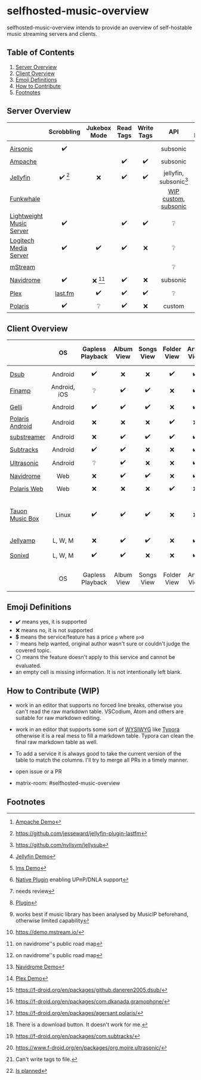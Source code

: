 # selfhosted-music-overview

selfhosted-music-overview intends to provide an overview of self-hostable music streaming servers and clients.

## Table of Contents

1. [Server Overview](#server-overview)
2. [Client Overview](#client-overview)
3. [Emoji Definitions](#emoji-definitions)
4. [How to Contribute](#how-to-contribute)
5. [Footnotes](#footnotes)


## Server Overview



|                                                              |                  Scrobbling                  |       Jukebox Mode       |     Read Tags      |     Write Tags     |                             API                              |              Share Music               |                  Multi-User                   |            Multi-Library             |                 Smart Playlists                 |  Heart/ Favorites  |   5 Star Rating    |        Replay Gain         |     Transcode      | DLNA                       | Multi-Room             |                  free                  |                Demo                 |                    Source Code                     |                         License                         | Reviewed Version |                                                              |
| ------------------------------------------------------------ | :------------------------------------------: | :----------------------: | :----------------: | :----------------: | :----------------------------------------------------------: | :------------------------------------: | :-------------------------------------------: | :----------------------------------: | :---------------------------------------------: | :----------------: | :----------------: | :------------------------: | :----------------: | :--------------------------: | :------------------------------------: | :---------------------------------: | :------------------------------------------------: | :-----------------------------------------------------: | :--------------: | :------------------------------------------------------------: | :----------------------------------------------------------: |
|                                                              |                                              |                          |                    |                    |                                                              |                                        |                                               |                                      |                                                 |                    |                    |                            |                    |                            |                            |                                        |                                     |                                                    |                                                         |                  |                                                              |
| [Airsonic](https://airsonic.github.io/)                      |              :heavy_check_mark:              |                          |                    |                    |                           subsonic                           |                                        |              :heavy_check_mark:               |                                      |                                                 | :heavy_check_mark: |                    |                            | :heavy_check_mark: | :heavy_check_mark::heavy_dollar_sign: |  | :heavy_check_mark::heavy_dollar_sign: |                 :x:                 |       [GitHub](https://airsonic.github.io/)        |  [GPLv3](https://www.gnu.org/licenses/gpl-3.0.en.html)  |                  | [Airsonic](https://airsonic.github.io/)                      |
| [Ampache](https://ampache.org/)                              |                                              |                          | :heavy_check_mark: | :heavy_check_mark: |                           subsonic                           |                                        |              :heavy_check_mark:               |                                      |               :heavy_check_mark:                | :heavy_check_mark: | :heavy_check_mark: |                            | :heavy_check_mark: | :heavy_check_mark:         |          |           :heavy_check_mark:           |  :heavy_check_mark: [^ampachedemo]  |   [GitHub](https://github.com/ampache/ampache/)    | [aGPLv3](https://www.gnu.org/licenses/agpl-3.0.en.html) |      5.1.0       | [Ampache](https://ampache.org/)                              |
| [Jellyfin](https://jellyfin.org/)                            | :heavy_check_mark: [^github-lastfm-jellyfin] |           :x:            | :heavy_check_mark: | :heavy_check_mark: |             jellyfin, subsonic[^addon-jellysub]              |           :heavy_check_mark:           |              :heavy_check_mark:               |          :heavy_check_mark:          |               :heavy_check_mark:                | :heavy_check_mark: |        :x:         |            :x:             | :heavy_check_mark: | :heavy_check_mark:         |          |           :heavy_check_mark:           | :heavy_check_mark: [^jellyfindemo]  |   [GitHub](https://github.com/jellyfin/jellyfin)   |  [GPLv2](https://www.gnu.de/documents/gpl-2.0.de.html)  |      10.7.7      | [Jellyfin](https://jellyfin.org/)                            |
| [Funkwhale](https://funkwhale.audio/)                        |                                              |                          |                    |                    | [WIP custom](https://docs.funkwhale.audio/api.html), [subsonic](https://docs.funkwhale.audio/developers/subsonic.html) |           :heavy_check_mark:           |                                               |                                      |                                                 |                    |                    |                            |                    |                            |                            |           :heavy_check_mark:           |                 :x:                 |  [GitLab](https://dev.funkwhale.audio/funkwhale)   |                     :grey_question:                     |                  | [Funkwhale](https://funkwhale.audio/)                        |
| [Lightweight Music Server](https://github.com/epoupon/lms)   |              :heavy_check_mark:              |                          | :heavy_check_mark: | :heavy_check_mark: |                       :grey_question:                        |                                        |              :heavy_check_mark:               |                                      |               :heavy_check_mark:                | :heavy_check_mark: |                    |                            |                    |                            |                            |           :heavy_check_mark:           |    :heavy_check_mark: [^lmsdemo]    |      [GitHub](https://github.com/epoupon/lms)      |  [GPLv3](https://www.gnu.org/licenses/gpl-3.0.en.html)  |                  | [Lightweight Music Server](https://github.com/epoupon/lms)   |
| [Logitech Media Server](https://www.mysqueezebox.com/download) |              :heavy_check_mark:              |    :heavy_check_mark:    | :heavy_check_mark: |        :x:         |                       :grey_question:                        |  :heavy_check_mark: [^logitech-share]  | :heavy_check_mark: :grey_question: [^review1] | :heavy_check_mark: [^logitech-multi] | :heavy_check_mark: [^logitech-comment-playlist] | :heavy_check_mark: | :heavy_check_mark: |     :heavy_check_mark:     | :heavy_check_mark: | :heavy_check_mark:         |          |           :heavy_check_mark:           |         :heavy_check_mark:          |  [GitHub](https://github.com/Logitech/slimserver)  |  [GPLv2](https://www.gnu.de/documents/gpl-2.0.de.html)  |       8.2        | [Logitech Media Server](https://www.mysqueezebox.com/download) |
| [mStream](https://mstream.io/)                               |                                              |                          |                    |                    |                       :grey_question:                        |           :heavy_check_mark:           |                                               |                                      |                       :x:                       |                    | :heavy_check_mark: |     :heavy_check_mark:     | :heavy_check_mark: |                            |                            |           :heavy_check_mark:           | :heavy_check_mark: [^demo-mstream]  | [GitHub](https://github.com/IrosTheBeggar/mStream) |  [GPLv3](https://www.gnu.org/licenses/gpl-3.0.en.html)  | 5.8.1 | [mStream](https://mstream.io/)                               |
| [Navidrome](https://github.com/navidrome/navidrome)          |              :heavy_check_mark:              | :x: [^roadmap-navidrome] | :heavy_check_mark: |        :x:         |                           subsonic                           |        :x: [^roadmap-navidrome]        |              :heavy_check_mark:               |                 :x:                  |               :heavy_check_mark:                | :heavy_check_mark: | :heavy_check_mark: |     :heavy_check_mark:     | :heavy_check_mark: | :heavy_check_mark:         |          |           :heavy_check_mark:           | :heavy_check_mark: [^navidromedemo] |  [GitHub](https://github.com/navidrome/navidrome)  |  [GPLv3](https://www.gnu.org/licenses/gpl-3.0.en.html)  |      0.46.0      | [Navidrome](https://github.com/navidrome/navidrome)          |
| [Plex](https://www.plex.tv/)                                 |       [last.fm](https://www.last.fm/)        |    :heavy_check_mark:    | :heavy_check_mark: | :heavy_check_mark: |                       :grey_question:                        | :heavy_check_mark: :heavy_dollar_sign: |              :heavy_check_mark:               |          :heavy_check_mark:          |           :heavy_check_mark::heavy_dollar_sign:            | :heavy_check_mark: | :heavy_check_mark: | :heavy_check_mark::heavy_dollar_sign: | :heavy_check_mark: | :heavy_check_mark:         |          |       :heavy_check_mark::heavy_dollar_sign:       |   :heavy_check_mark: [^plexdemo]    |        [GitHub](https://github.com/plexinc)        |                     :grey_question:                     | :grey_question: | [Plex](https://www.plex.tv/)                                 |
| [Polaris](https://github.com/agersant/polaris)               |              :heavy_check_mark:              |     :grey_question:      | :heavy_check_mark: |        :x:         |                            custom                            |            :grey_question:             |              :heavy_check_mark:               |          :heavy_check_mark:          |               :heavy_check_mark:                | :heavy_check_mark: |                    |                            |                    |                            |                            |           :heavy_check_mark:           |                 :x:                 |   [GitHub](https://github.com/agersant/polaris)    |             [MIT](https://mit-license.org/)             |      0.13.5      | [Polaris](https://github.com/agersant/polaris)               |

[^github-mstream]: https://github.com/IrosTheBeggar/mStream
[^demo-mstream]: https://demo.mstream.io/
[^demo-subsonic]: http://demo.subsonic.org/login.view?user=guest2&password=guest
[^website-mpd]: http://www.musicpd.org/
[^github-mpd]: https://github.com/MusicPlayerDaemon/MPD
[^github-mopidy]: https://github.com/mopidy
[^github-koel]: https://github.com/koel/koel
[^website-emby]: https://emby.media/
[^github-ampache]: https://github.com/ampache/ampache/
[^plexdemo]: [Plex Demo](https://app.plex.tv/desktop/#!/)
[^jellyfindemo]: [Jellyfin Demo](https://demo.jellyfin.org/)
[^navidromedemo]: [Navidrome Demo](https://www.navidrome.org/demo/)
[^lmsdemo]: [lms Demo](https://lms.demo.poupon.io/)
[^ampachedemo]: [Ampache Demo](https://ampache.org/demo.html)


[^github-plex]: https://github.com/plexinc
[^github-emby]: https://github.com/MediaBrowser/Emby
[^github-jellyfin]: https://github.com/jellyfin/jellyfin
[^github-navidrome]: https://github.com/navidrome/navidrome
[^github-airsonic]: https://airsonic.github.io/
[^github-subsonic]: https://github.com/subsonic
[^gitlab-funkwhale]: https://dev.funkwhale.audio/funkwhale
[^github-lms]: https://github.com/epoupon/lms

[^website-funkwhale]: https://funkwhale.audio/
[^website-mstream]: https://mstream.io/
[^website-ampache]: https://ampache.org/
[^website-mopidy]: https://docs.mopidy.com/
[^website-koel]: https://koel.dev/
[^website-musicpd]: https://www.musicpd.org/
[^website-serviio]: https://www.serviio.org/
[^website-squeezebox]: https://www.mysqueezebox.com/download

[^website-jellyfin]: https://jellyfin.org

[^logitech-share]: [Native Plugin](https://github.com/Logitech/slimserver/tree/public/8.3/Slim/Plugin/UPnP) enabling UPnP/DNLA support
[^review1]: needs review
[^logitech-multi]: [Plugin](https://wiki.slimdevices.com/index.php/Multi_Library_plugin.html)
[^logitech-comment-playlist]: works best if music library has been analysed by MusicIP beforehand, otherwise limited capability
[^github-logitech]: https://github.com/Logitech/slimserver
[^github-lastfm-jellyfin]: https://github.com/jesseward/jellyfin-plugin-lastfm
[^roadmap-navidrome]: on navidrome''s public road map

[^addon-jellysub]: https://github.com/nvllsvm/jellysub



## Client Overview

|                                                              |      OS      |  Gapless Playback  |     Album View     |     Songs View     |    Folder View     |    Artist View     |     Genre View     |    Decade View     |     Year View      |  Playlist Support  |  Most Played Song  | Most Played Album  | Recently Played Song | Recently Played Album | Recently Added Song | Recently Added Album | Frequently Played Album |     Offline Mode     |              Download Music               |      Podcasts      |     Scrobbling     |              Musicbrainz               |   Similar Songs    |  Artist Top Songs  |    Shuffle Play    |    Random Album    | Favorites / Starred / Bookmark |      5 Stars       |  Search function   | Chromecast Support |  Android Auto   |     Dark Mode      |     Themeable      |    Open Source     |        free        | Smart Recommendations |   Video Support    |   Internet Radio   |                 API                 |                           f-droid                            |                     Source Code                     |                        License                        | Reviewed Version |                                                             |
| ------------------------------------------------------------ | :----------: | :----------------: | :----------------: | :----------------: | :----------------: | :----------------: | :----------------: | :----------------: | :----------------: | :----------------: | :----------------: | :----------------: | :------------------: | :-------------------: | :-----------------: | :------------------: | :---------------------: | :------------------: | :---------------------------------------: | :----------------: | :----------------: | :------------------------------------: | :----------------: | :----------------: | :----------------: | :----------------: | :----------------------------: | :----------------: | :----------------: | :----------------: | :-------------: | :----------------: | :----------------: | :----------------: | :----------------: | :-------------------: | :----------------: | :----------------: | :---------------------------------: | :----------------------------------------------------------: | :-------------------------------------------------: | :---------------------------------------------------: | :--------------: | ----------------------------------------------------------- |
|                                                              |              |                    |                    |                    |                    |                    |                    |                    |                    |                    |                    |                    |                      |                       |                     |                      |                         |                      |                                           |                    |                    |                                        |                    |                    |                    |                    |                                |                    |                    |                    |                 |                    |                    |                    |                    |                       |                    |                    |                                     |                                                              |                                                     |                                                       |                  |                                                             |
| [Dsub](https://github.com/daneren2005/Subsonic)              |   Android    | :heavy_check_mark: |        :x:         |        :x:         | :heavy_check_mark: | :heavy_check_mark: | :heavy_check_mark: | :heavy_check_mark: |        :x:         | :heavy_check_mark: |        :x:         |        :x:         |         :x:          |          :x:          | :heavy_check_mark:  |         :x:          |           :x:           |  :heavy_check_mark:  |            :heavy_check_mark:             | :heavy_check_mark: |        :x:         |                  :x:                   |        :x:         |        :x:         | :heavy_check_mark: |        :x:         |       :heavy_check_mark:       | :heavy_check_mark: |        :x:         | :heavy_check_mark: | :grey_question: |        :x:         |        :x:         | :heavy_check_mark: | :heavy_check_mark: |          :x:          | :heavy_check_mark: | :heavy_check_mark: |              subsonic               |              :heavy_check_mark: [^fdroid-dsub]               |  [GitHub](https://github.com/daneren2005/Subsonic)  | [GPLv3](https://www.gnu.org/licenses/gpl-3.0.en.html) |      5.5.2       | Dsub                                                        |
| [Finamp](https://github.com/UnicornsOnLSD/finamp)            | Android, iOS |  :grey_question:   | :heavy_check_mark: | :heavy_check_mark: |        :x:         | :heavy_check_mark: | :heavy_check_mark: |        :x:         |        :x:         | :heavy_check_mark: |        :x:         |        :x:         |         :x:          |          :x:          |         :x:         |         :x:          |           :x:           |  :heavy_check_mark:  |            :heavy_check_mark:             |        :x:         |        :x:         |                  :x:                   |        :x:         |        :x:         | :heavy_check_mark: |        :x:         |       :heavy_check_mark:       |        :x:         | :heavy_check_mark: |        :x:         |       :x:       | :heavy_check_mark: |        :x:         | :heavy_check_mark: | :heavy_check_mark: |          :x:          |        :x:         |        :x:         |              Jellyfin               | :heavy_check_mark: [Link](https://f-droid.org/packages/com.unicornsonlsd.finamp/) |  [Github](https://github.com/UnicornsOnLSD/finamp)  |   [MPL 2.0](https://www.mozilla.org/en-US/MPL/2.0/)   |      0.5.1       | [Finamp](https://github.com/UnicornsOnLSD/finamp)           |
| [Gelli](https://github.com/dkanada/gelli)                    |   Android    | :heavy_check_mark: | :heavy_check_mark: | :heavy_check_mark: |        :x:         | :heavy_check_mark: | :heavy_check_mark: |        :x:         |        :x:         | :heavy_check_mark: |        :x:         |        :x:         |         :x:          |          :x:          | :heavy_check_mark:  |  :heavy_check_mark:  |           :x:           |         :x:          |                    :x:                    |        :x:         | :heavy_check_mark: |                  :x:                   | :heavy_check_mark: |        :x:         | :heavy_check_mark: | :heavy_check_mark: |       :heavy_check_mark:       |        :x:         | :heavy_check_mark: |        :x:         |       :x:       | :heavy_check_mark: |        :x:         | :heavy_check_mark: | :heavy_check_mark: |    :grey_question:    |        :x:         |        :x:         |              jellyfin               |              :heavy_check_mark: [^fdroid-gelii]              |     [GitHub](https://github.com/dkanada/gelli)      | [GPLv3](https://www.gnu.org/licenses/gpl-3.0.en.html) |      1.3.2       | Gelli                                                       |
| [Polaris Android](https://github.com/agersant/polaris)       |   Android    |        :x:         |        :x:         |        :x:         | :heavy_check_mark: |        :x:         |        :x:         |        :x:         |        :x:         | :heavy_check_mark: |        :x:         |        :x:         |         :x:          |          :x:          |         :x:         |  :heavy_check_mark:  |           :x:           |  :heavy_check_mark:  |                    :x:                    |        :x:         | :heavy_check_mark: |                  :x:                   |        :x:         |        :x:         | :heavy_check_mark: |        :x:         |              :x:               |        :x:         | :heavy_check_mark: |        :x:         | :grey_question: | :heavy_check_mark: | :heavy_check_mark: | :heavy_check_mark: | :heavy_check_mark: |          :x:          |        :x:         |        :x:         |               custom                |             :heavy_check_mark: [^fdroid-polaris]             |    [GitHub](https://github.com/agersant/polaris)    |            [MIT](https://mit-license.org/)            |      0.13.5      | Polaris Android                                             |
| [substreamer](https://substreamerapp.com/)                   |   Android    |        :x:         | :heavy_check_mark: | :heavy_check_mark: | :heavy_check_mark: | :heavy_check_mark: | :heavy_check_mark: | :heavy_check_mark: |        :x:         | :heavy_check_mark: |        :x:         |        :x:         |         :x:          |          :x:          |         :x:         |         :x:          |           :x:           |  :heavy_check_mark:  |            :heavy_check_mark:             | :heavy_check_mark: | :heavy_check_mark: |                  :x:                   | :heavy_check_mark: | :heavy_check_mark: | :heavy_check_mark: |        :x:         |       :heavy_check_mark:       |        :x:         | :heavy_check_mark: | :heavy_check_mark: | :grey_question: | :heavy_check_mark: |        :x:         |        :x:         | :heavy_check_mark: |  :heavy_check_mark:   |        :x:         |        :x:         |              subsonic               |                             :x:                              |                         :x:                         |                    :grey_question:                    |      0.5.1       | substreamer                                                 |
| [Subtracks](https://github.com/austinried/subtracks)         |   Android    | :heavy_check_mark: | :heavy_check_mark: |        :x:         |        :x:         | :heavy_check_mark: |        :x:         |        :x:         |        :x:         | :heavy_check_mark: |        :x:         |        :x:         |         :x:          |  :heavy_check_mark:   |         :x:         |         :x:          |   :heavy_check_mark:    |         :x:          | :grey_question:[^help-subtracks-download] |        :x:         | :heavy_check_mark: |                  :x:                   |        :x:         |        :x:         | :heavy_check_mark: | :heavy_check_mark: |       :heavy_check_mark:       |        :x:         | :heavy_check_mark: |        :x:         |       :x:       |   :white_circle:   |        :x:         | :heavy_check_mark: | :heavy_check_mark: |          :x:          |        :x:         |        :x:         |              subsonic               |            :heavy_check_mark: [^fdroid-subtracks]            |  [GitHub](https://github.com/austinried/subtracks)  | [GPLv3](https://www.gnu.org/licenses/gpl-3.0.en.html) |      1.0.1       | Subtracks                                                   |
| [Ultrasonic](https://www.f-droid.org/en/packages/org.moire.ultrasonic/) |   Android    |  :grey_question:   | :heavy_check_mark: |        :x:         |        :x:         | :heavy_check_mark: |        :x:         |        :x:         | :heavy_check_mark: | :heavy_check_mark: |        :x:         | :heavy_check_mark: |         :x:          |  :heavy_check_mark:   |         :x:         |  :heavy_check_mark:  |           :x:           |         :x:          |            :heavy_check_mark:             | :heavy_check_mark: | :heavy_check_mark: |                  :x:                   |        :x:         |        :x:         | :heavy_check_mark: | :heavy_check_mark: |       :heavy_check_mark:       | :heavy_check_mark: | :heavy_check_mark: |        :x:         |       :x:       | :heavy_check_mark: |        :x:         | :heavy_check_mark: | :heavy_check_mark: |          :x:          | :heavy_check_mark: |        :x:         |              subsonic               |           :heavy_check_mark: [^fdroid-ultrasonic]            |       [GitHub](https://github.com/ultrasonic)       | [GPLv3](https://www.gnu.org/licenses/gpl-3.0.en.html) |      2.23.1      | Ultrasonic                                                  |
| [Navidrome](https://github.com/navidrome/navidrome)          |     Web      |        :x:         | :heavy_check_mark: | :heavy_check_mark: |        :x:         | :heavy_check_mark: | :heavy_check_mark: |        :x:         | :heavy_check_mark: | :heavy_check_mark: | :heavy_check_mark: | :heavy_check_mark: |  :heavy_check_mark:  |  :heavy_check_mark:   | :heavy_check_mark:  |  :heavy_check_mark:  |           :x:           |         :x:          |            :heavy_check_mark:             |        :x:         | :heavy_check_mark: | :heavy_check_mark:[^cannot-write-tags] |        :x:         |        :x:         | :heavy_check_mark: | :heavy_check_mark: |       :heavy_check_mark:       | :heavy_check_mark: | :heavy_check_mark: |        :x:         | :grey_question: | :heavy_check_mark: | :heavy_check_mark: | :heavy_check_mark: | :heavy_check_mark: |          :x:          |        :x:         |        :x:         |              subsonic               |                        :white_circle:                        |       [GitHub](https://github.com/navidrome)        | [GPLv3](https://www.gnu.org/licenses/gpl-3.0.en.html) |      0.46.0      | Navidrome                                                   |
| [Polaris Web](https://github.com/agersant/polaris)           |     Web      |        :x:         |        :x:         |        :x:         | :heavy_check_mark: |        :x:         |        :x:         |        :x:         |        :x:         | :heavy_check_mark: |        :x:         |        :x:         |         :x:          |          :x:          |         :x:         |  :heavy_check_mark:  |           :x:           |         :x:          |                    :x:                    |        :x:         | :heavy_check_mark: |                  :x:                   |        :x:         |        :x:         | :heavy_check_mark: |        :x:         |              :x:               |        :x:         | :heavy_check_mark: |        :x:         | :white_circle:  | :heavy_check_mark: | :heavy_check_mark: | :heavy_check_mark: | :heavy_check_mark: |          :x:          |        :x:         |        :x:         |               custom                |                        :white_circle:                        |    [GitHub](https://github.com/agersant/polaris)    |            [MIT](https://mit-license.org/)            |      0.13.5      | Polaris Web                                                 |
| [Tauon Music Box](https://github.com/Taiko2k/TauonMusicBox)  |    Linux     | :heavy_check_mark: | :heavy_check_mark: | :heavy_check_mark: |        :x:         |        :x:         |        :x:         |        :x:         |        :x:         | :heavy_check_mark: | :heavy_check_mark: |        :x:         |         :x:          |          :x:          |         :x:         |         :x:          |           :x:           |         :x:          |                    :x:                    |        :x:         | :heavy_check_mark: |                  :x:                   |        :x:         |        :x:         | :heavy_check_mark: |        :x:         |       :heavy_check_mark:       | :heavy_check_mark: | :heavy_check_mark: |        :x:         |       :x:       |        :x:         | :heavy_check_mark: | :heavy_check_mark: | :heavy_check_mark: |          :x:          |        :x:         |        :x:         | Jellyfin, Plex, Koel, Emby, Spotify |                        :white_circle:                        | [Github](https://github.com/Taiko2k/TauonMusicBox/) | [GPLv3](https://www.gnu.org/licenses/gpl-3.0.en.html) |      6.8.2       | [Tauon Music Box](https://github.com/Taiko2k/TauonMusicBox) |
| [Jellyamp](https://github.com/m0ngr31/jellyamp)              |   L, W, M    |        :x:         | :heavy_check_mark: | :heavy_check_mark: |        :x:         | :heavy_check_mark: | :heavy_check_mark: |        :x:         |        :x:         | :heavy_check_mark: |        :x:         |        :x:         |         :x:          |          :x:          |         :x:         |         :x:          |           :x:           |         :x:          |                    :x:                    |        :x:         |        :x:         |                  :x:                   | :heavy_check_mark: |        :x:         | :heavy_check_mark: |        :x:         |       :heavy_check_mark:       |        :x:         | :heavy_check_mark: |        :x:         |       :x:       |        :x:         |        :x:         | :heavy_check_mark: | :heavy_check_mark: |  :heavy_check_mark:   |        :x:         |        :x:         |              Jellyfin               |                        :white_circle:                        |    [Github](https://github.com/m0ngr31/jellyamp)    |            [MIT](https://mit-license.org/)            |      1.1.1       | [Jellyamp](https://github.com/m0ngr31/jellyamp)             |
| [Sonixd](https://github.com/jeffvli/sonixd)                  |   L, W, M    | :heavy_check_mark: | :heavy_check_mark: |        :x:         |        :x:         | :heavy_check_mark: | :heavy_check_mark: |        :x:         |        :x:         | :heavy_check_mark: |        :x:         | :heavy_check_mark: |         :x:          |  :heavy_check_mark:   |         :x:         |  :heavy_check_mark:  |           :x:           | :x:[^sonixd-offline] |            :heavy_check_mark:             |        :x:         |        :x:         |                  :x:                   |        :x:         |        :x:         | :heavy_check_mark: | :heavy_check_mark: |       :heavy_check_mark:       |        :x:         | :heavy_check_mark: |        :x:         |       :x:       | :heavy_check_mark: | :heavy_check_mark: | :heavy_check_mark: | :heavy_check_mark: |          :x:          |        :x:         |        :x:         |         Jellyfin, Subsonic          |                        :white_circle:                        |     [Github](https://github.com/jeffvli/sonixd)     | [GPLv3](https://www.gnu.org/licenses/gpl-3.0.en.html) |      0.8.5       | [Sonixd](https://github.com/jeffvli/sonixd)                 |
|                                                              |              |                    |                    |                    |                    |                    |                    |                    |                    |                    |                    |                    |                      |                       |                     |                      |                         |                      |                                           |                    |                    |                                        |                    |                    |                    |                    |                                |                    |                    |                    |                 |                    |                    |                    |                    |                       |                    |                    |                                     |                                                              |                                                     |                                                       |                  |                                                             |
|                                                              |      OS      |  Gapless Playback  |     Album View     |     Songs View     |    Folder View     |    Artist View     |     Genre View     |    Decade View     |     Year View      |  Playlist Support  |  Most Played Song  | Most Played Album  | Recently Played Song | Recently Played Album | Recently Added Song | Recently Added Album | Frequently Played Album |     Offline Mode     |              Download Music               |      Podcasts      |     Scrobbling     |              Musicbrainz               |   Similar Songs    |  Artist Top Songs  |    Shuffle Play    |    Random Album    | Favorites / Starred / Bookmark |      5 Stars       |  Search function   | Chromecast Support |  Android Auto   |     Dark Mode      |     Themeable      |    Open Source     |        free        | Smart Recommendations |   Video Support    |   Internet Radio   |                 API                 |                           f-droid                            |                     Source Code                     |                        License                        | Reviewed Version |                                                             |

[^fdroid-gelii]: https://f-droid.org/en/packages/com.dkanada.gramophone/
[^github-gelli]: https://github.com/dkanada/gelli
[^fdroid-finamp]: https://f-droid.org/en/packages/com.unicornsonlsd.finamp/
[^github-finamp]: https://github.com/UnicornsOnLSD/finamp
[^fdroid-ultrasonic]: https://www.f-droid.org/en/packages/org.moire.ultrasonic/
[^github-finamp]: https://github.com/UnicornsOnLSD/finamp

[^github-ultrasonic]: https://github.com/ultrasonic
[^gplay-substreamer]: https://play.google.com/store/apps/details?id=com.ghenry22.substream2&hl=en&gl=US
[^gitlab-funkwhale]: https://dev.funkwhale.audio/funkwhale/funkwhale-android
[^fdroid-subtracks]: https://f-droid.org/en/packages/com.subtracks/
[^fdroid-polaris]: https://f-droid.org/en/packages/agersant.polaris/
[^github-subtracks]: https://github.com/austinried/subtracks
[^fdroid-dsub]: https://f-droid.org/en/packages/github.daneren2005.dsub/
[^github-dsub]: https://github.com/daneren2005/Subsonic
[^fdroid-audinaut]: https://f-droid.org/en/packages/net.nullsum.audinaut/
[^github-audinaut]: https://github.com/nvllsvm/Audinaut
[^fdroid-subsonic]: https://f-droid.org/en/packages/net.sourceforge.subsonic.androidapp/
[^sourceforge-subsonic]: https://sourceforge.net/projects/subsonic/
[^github-navidrome]: https://github.com/navidrome

[^help-subtracks-download]: There is a download button. It doesn't work for me.
[^website-subsonic]: http://www.subsonic.org/pages/index.jsp
[^website-funkwhale]: https://funkwhale.audio/
[^fdroid-funkwhale]: https://f-droid.org/en/packages/audio.funkwhale.ffa/

[^github-stretto]: https://github.com/benkaiser/stretto
[^website-subfire]: https://subfireplayer.net/
[^github-subplayer]: https://github.com/peguerosdc/subplayer

[^cannot-write-tags]: Can't write tags to file.

[^github-strawberry]: https://github.com/strawberrymusicplayer/strawberry
[^github-amperfy]: https://github.com/BLeeEZ/amperfy
[^github-isub]: https://github.com/einsteinx2/iSubMusicStreamer
[^github-stretto]: https://github.com/benkaiser/stretto
[^sonixd-offline]: [Is planned](https://github.com/jeffvli/sonixd/issues/10)

## Emoji Definitions

- :heavy_check_mark: means yes, it is supported
- :x: means no, it is not supported
- :heavy_dollar_sign: means the service/feature has a price `p` where `p>0`
- :grey_question: means help wanted, original author wasn't sure or couldn't judge the covered topic.
- :white_circle: means the feature doesn't apply to this service and cannot be evaluated.
- an empty cell is missing information. It is not intentionally left blank.

## How to Contribute (WIP)

- work in an editor that supports no forced line breaks, otherwise you can't read the raw markdown table. VSCodium, Atom and others are suitable for raw markdown editing.

- work in an editor that supports some sort of [WYSIWYG](https://en.wikipedia.org/wiki/WYSIWYG) like [Typora](https://typora.io/)  otherwise it is a real mess to fill a markdown table. Typora can clean the final raw markdown table as well.

- To add a service it is always good to take the current version of the table to match the columns. I'll try to merge all PRs in a timely manner.

- open issue or a PR

- matrix-room: #selfhosted-music-overview

## Footnotes
